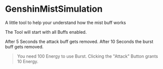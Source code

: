 # GenshinMistSimulation
A little tool to help your understand how the mist buff works

The Tool will start with all Buffs enabled. 

After 5 Seconds the attack buff gets removed. 
After 10 Seconds the burst buff gets removed.

> You need 100 Energy to use Burst.
> Clicking the "Attack" Button grants 10 Energy.
